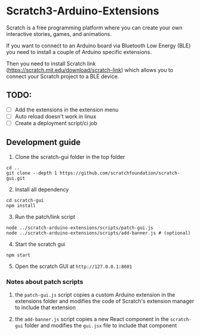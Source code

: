 # Scratch3-Arduino-Extensions

Scratch is a free programming platform where you can create your own interactive stories, games, and animations.

If you want to connect to an Arduino board via Bluetooth Low Energy (BLE) you need to install a couple of
Arduino specific extensions.

Then you need to install Scratch link (https://scratch.mit.edu/download/scratch-link) which allows you to
connect your Scratch project to a BLE device.

## TODO:

- [ ] Add the extensions in the extension menu
- [ ] Auto reload doesn't work in linux
- [ ] Create a deployment script/ci job

## Development guide

1. Clone the scratch-gui folder in the top folder

```
cd ..
git clone --depth 1 https://github.com/scratchfoundation/scratch-gui.git
```

2. Install all dependency

```
cd scratch-gui
npm install
```

3. Run the patch/link script

```
node ../scratch-arduino-extensions/scripts/patch-gui.js
node ../scratch-arduino-extensions/scripts/add-banner.js # (optional)
```

4. Start the scratch gui

```
npm start
```

5. Open the scratch GUI at `http://127.0.0.1:8601`

### Notes about patch scripts

1. the `patch-gui.js` script copies a custom Arduino extension in the extensions folder and modifies the code of
   Scratch's extension manager to include that extension

2. the `add-banner.js` script copies a new React component in the `scratch-gui` folder and modifies the `gui.jsx` file
   to include that component
